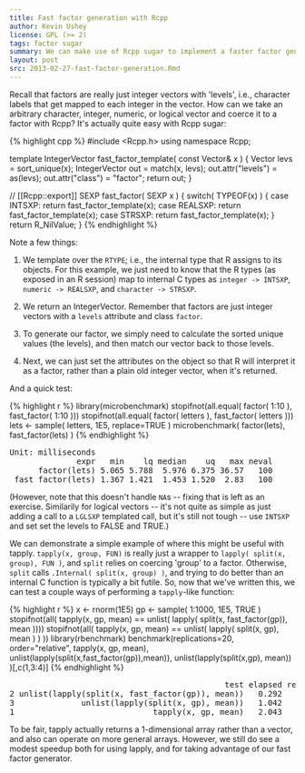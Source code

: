 ```yaml
---
title: Fast factor generation with Rcpp
author: Kevin Ushey
license: GPL (>= 2)
tags: factor sugar
summary: We can make use of Rcpp sugar to implement a faster factor generator.
layout: post
src: 2013-02-27-fast-factor-generation.Rmd
---
```


Recall that factors are really just integer vectors with 'levels', 
i.e., character labels that get mapped to each integer in the vector. 
How can we take an arbitrary character, integer, numeric, or logical vector 
and coerce it to a factor with Rcpp? It's actually quite easy with Rcpp sugar:


{% highlight cpp %}
#include <Rcpp.h>
using namespace Rcpp;

template <int RTYPE>
IntegerVector fast_factor_template( const Vector<RTYPE>& x ) {
    Vector<RTYPE> levs = sort_unique(x);
    IntegerVector out = match(x, levs);
    out.attr("levels") = as<CharacterVector>(levs);
    out.attr("class") = "factor";
    return out;
}

// [[Rcpp::export]]
SEXP fast_factor( SEXP x ) {
    switch( TYPEOF(x) ) {
    case INTSXP: return fast_factor_template<INTSXP>(x);
    case REALSXP: return fast_factor_template<REALSXP>(x);
    case STRSXP: return fast_factor_template<STRSXP>(x);
    }
    return R_NilValue;
}
{% endhighlight %}


Note a few things:

1. We template over the `RTYPE`; i.e., the internal type that R assigns to its
objects. For this example, we just need to know that the R types (as exposed
in an R session) map to internal C types as 
`integer -> INTSXP`, `numeric -> REALSXP`, and `character -> STRSXP`. 

2. We return an IntegerVector. Remember that factors are just
integer vectors with a `levels` attribute and class `factor`.

3. To generate our factor, we simply need to calculate the sorted unique
values (the levels), and then match our vector back to those levels.

4. Next, we can just set the attributes on the object so that R will interpret
it as a factor, rather than a plain old integer vector, when it's returned.

And a quick test:


{% highlight r %}
library(microbenchmark)
stopifnot(all.equal( factor( 1:10 ), fast_factor( 1:10 )))
stopifnot(all.equal( factor( letters ), fast_factor( letters )))
lets <- sample( letters, 1E5, replace=TRUE )
microbenchmark( factor(lets), fast_factor(lets) )
{% endhighlight %}



<pre class="output">
Unit: milliseconds
              expr   min    lq median    uq   max neval
      factor(lets) 5.065 5.788  5.976 6.375 36.57   100
 fast_factor(lets) 1.367 1.421  1.453 1.520  2.83   100
</pre>


(However, note that this doesn't handle `NA`s -- fixing that is left as an
exercise. Similarily for logical vectors -- it's not quite as simple as just
adding a call to a `LGLSXP` templated call, but it's still not tough -- use
`INTSXP` and set set the levels to FALSE and TRUE.)

We can demonstrate a simple example of where this might be useful with
tapply. `tapply(x, group, FUN)` is really just a wrapper to `lapply( split(x, group), FUN )`,
and `split` relies on coercing 'group' to a factor. Otherwise, `split` calls
`.Internal( split(x, group) )`, and trying to do better than an internal C
function is typically a bit futile. So, now that we've written this,
we can test a couple ways of performing a `tapply`-like function:


{% highlight r %}
x <- rnorm(1E5)
gp <- sample( 1:1000, 1E5, TRUE )
stopifnot(all( tapply(x, gp, mean) == unlist( lapply( split(x, fast_factor(gp)), mean ))))
stopifnot(all( tapply(x, gp, mean) == unlist( lapply( split(x, gp), mean ) ) ))
library(rbenchmark)
benchmark(replications=20, order="relative",
	  tapply(x, gp, mean), 
          unlist(lapply(split(x,fast_factor(gp)),mean)),
          unlist(lapply(split(x,gp), mean))
          )[,c(1,3:4)]
{% endhighlight %}



<pre class="output">
                                             test elapsed relative
2 unlist(lapply(split(x, fast_factor(gp)), mean))   0.292    1.000
3              unlist(lapply(split(x, gp), mean))   1.042    3.568
1                             tapply(x, gp, mean)   2.043    6.997
</pre>


To be fair, tapply actually returns a 1-dimensional array rather than a vector,
and also can operate on more general arrays. However, we still do see a modest
speedup both for using lapply, and for taking advantage of our fast factor generator.
